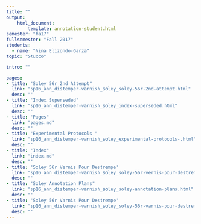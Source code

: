 ```yaml
---
title: ""
output:
    html_document:
        template: annotation-student.html
semester: "fa17"
fullsemester: "Fall 2017"
students:
  - name: "Nina Elizondo-Garza"
topic: "Stucco"

intro: ""

pages:
- title: "Soley 56r 2nd Attempt"
  link: "sp16_ann_distemper-varnish_soley_soley-56r-2nd-attempt.html"
  desc: ""
- title: "Index Superseded"
  link: "sp16_ann_distemper-varnish_soley_index-superseded.html"
  desc: ""
- title: "Pages"
  link: "pages.md"
  desc: ""
- title: "Experimental Protocols "
  link: "sp16_ann_distemper-varnish_soley_experimental-protocols-.html"
  desc: ""
- title: "Index"
  link: "index.md"
  desc: ""
- title: "Soley 56r Vernis Pour Destrempe"
  link: "sp16_ann_distemper-varnish_soley_soley-56r-vernis-pour-destrempe.html"
  desc: ""
- title: "Soley Annotation Plans"
  link: "sp16_ann_distemper-varnish_soley_soley-annotation-plans.html"
  desc: ""
- title: "Soley 56r Varnis Pour Destrempe"
  link: "sp16_ann_distemper-varnish_soley_soley-56r-varnis-pour-destrempe.html"
  desc: ""
---
```

